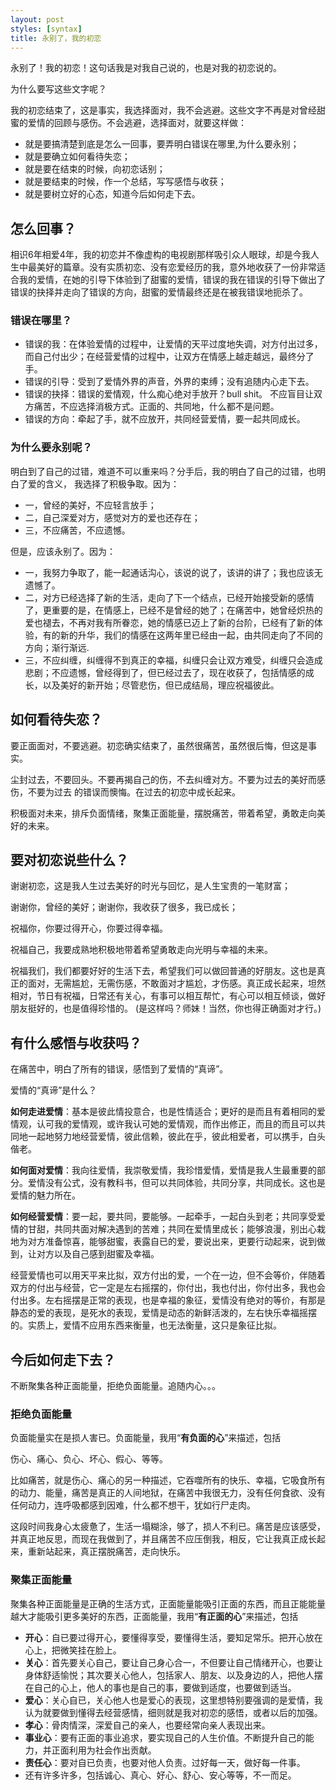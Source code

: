 ```yaml
---
layout: post
styles: [syntax]
title: 永别了，我的初恋
---
```



永别了！我的初恋！这句话我是对我自己说的，也是对我的初恋说的。

为什么要写这些文字呢？

我的初恋结束了，这是事实，我选择面对，我不会逃避。这些文字不再是对曾经甜蜜的爱情的回顾与感伤。不会逃避，选择面对，就要这样做：

- 就是要搞清楚到底是怎么一回事，要弄明白错误在哪里,为什么要永别；
- 就是要确立如何看待失恋；
- 就是要在结束的时候，向初恋话别；
- 就是要结束的时候，作一个总结，写写感悟与收获；
- 就是要树立好的心态，知道今后如何走下去。


## 怎么回事？ 

相识6年相爱4年，我的初恋并不像虚构的电视剧那样吸引众人眼球，却是今我人生中最美好的篇章。没有实质初恋、没有恋爱经历的我，意外地收获了一份非常适合我的爱情，在她的引导下体验到了甜蜜的爱情，错误的我在错误的引导下做出了错误的抉择并走向了错误的方向，甜蜜的爱情最终还是在被我错误地扼杀了。

### 错误在哪里？

- 错误的我：在体验爱情的过程中，让爱情的天平过度地失调，对方付出过多，而自己付出少；在经营爱情的过程中，让双方在情感上越走越远，最终分了手。
- 错误的引导：受到了爱情外界的声音，外界的束缚；没有追随内心走下去。
- 错误的抉择：错误的爱情观，什么痴心绝对手放开？bull shit。 不应盲目让双方痛苦，不应选择消极方式。正面的、共同地，什么都不是问题。
- 错误的方向：牵起了手，就不应放开，共同经营爱情，要一起共同成长。

### 为什么要永别呢？

明白到了自己的过错，难道不可以重来吗？分手后，我的明白了自己的过错，也明白了爱的含义， 我选择了积极争取。因为：

- 一，曾经的美好，不应轻言放手；
- 二，自己深爱对方，感觉对方的爱也还存在；
- 三，不应痛苦，不应遗憾。

但是，应该永别了。因为：

- 一，我努力争取了，能一起通话沟心，该说的说了，该讲的讲了；我也应该无遗憾了。
- 二，对方已经选择了新的生活，走向了下一个结点，已经开始接受新的感情了，更重要的是，在情感上，已经不是曾经的她了；在痛苦中，她曾经炽热的爱也褪去，不再对我有所眷恋，她的情感已迈上了新的台阶，已经有了新的体验，有的新的升华，我们的情感在这两年里已经由一起，由共同走向了不同的方向；渐行渐远.
- 三，不应纠缠，纠缠得不到真正的幸福，纠缠只会让双方难受，纠缠只会造成悲剧；不应遗憾，曾经得到了，但已经过去了，现在收获了，包括情感的成长，以及美好的新开始；尽管悲伤，但已成结局，理应祝福彼此。 


## 如何看待失恋？

要正面面对，不要逃避。初恋确实结束了，虽然很痛苦，虽然很后悔，但这是事实。

尘封过去，不要回头。不要再揭自己的伤，不去纠缠对方。不要为过去的美好而感伤，不要为过去
的错误而懊悔。在过去的初恋中成长起来。

积极面对未来，排斥负面情绪，聚集正面能量，摆脱痛苦，带着希望，勇敢走向美好的未来。

## 要对初恋说些什么？

谢谢初恋，这是我人生过去美好的时光与回忆，是人生宝贵的一笔财富；

谢谢你，曾经的美好；谢谢你，我收获了很多，我已成长；

祝福你，你要过得开心，你要过得幸福。

祝福自己，我要成熟地积极地带着希望勇敢走向光明与幸福的未来。

祝福我们，我们都要好好的生活下去，希望我们可以做回普通的好朋友。这也是真正的面对，无需尴尬，无需伤感，不敢面对才尴尬，才伤感。真正成长起来，坦然相对，节日有祝福，日常还有关心，有事可以相互帮忙，有心可以相互倾谈，做好朋友挺好的，也是值得珍惜的。
(是这样吗？师妹！当然，你也得正确面对才行。)


## 有什么感悟与收获吗？

在痛苦中，明白了所有的错误，感悟到了爱情的“真谛”。

爱情的“真谛”是什么？

**如何走进爱情**：基本是彼此情投意合，也是性情适合；更好的是而且有着相同的爱情观，认可我的爱情观，或许我认可她的爱情观，而作出修正，而且的而且可以共同地一起地努力地经营爱情，彼此信赖，彼此在乎，彼此相爱者，可以携手，白头偕老。

**如何面对爱情**：我向往爱情，我崇敬爱情，我珍惜爱情，爱情是我人生最重要的部分。爱情没有公式，没有教科书，但可以共同体验，共同分享，共同成长。这也是爱情的魅力所在。

**如何经营爱情**：要一起，要共同，要能够。一起牵手，一起白头到老；共同享受爱情的甘甜，共同共面对解决遇到的苦难；共同在爱情里成长；能够浪漫，别出心栽地为对方准备惊喜，能够甜蜜，表露自已的爱，要说出来，更要行动起来，说到做到，让对方以及自己感到甜蜜及幸福。

经营爱情也可以用天平来比拟，双方付出的爱，一个在一边，但不会等价，伴随着双方的付出与经营，它一定是左右摇摆的，你付出，我也付出，你付出多，我也会付出多。左右摇摆是正常的表现，也是幸福的象征，爱情没有绝对的等价，有那是静态的爱的表现，是死水的表现，爱情是动态的新鲜活泼的，左右快乐幸福摇摆的。实质上，爱情不应用东西来衡量，也无法衡量，这只是象征比拟。


## 今后如何走下去？

不断聚集各种正面能量，拒绝负面能量。追随内心。。。

### 拒绝负面能量

负面能量实在是损人害已。负面能量，我用“**有负面的心**”来描述，包括

伤心、痛心、负心、坏心、假心、等等。

比如痛苦，就是伤心、痛心的另一种描述，它吞噬所有的快乐、幸福，它吸食所有的动力、能量，痛苦是真正的人间地狱，在痛苦中我很无力，没有任何食欲、没有任何动力，连呼吸都感到因难，什么都不想干，犹如行尸走肉。

这段时间我身心太疲惫了，生活一塌糊涂，够了，损人不利已。痛苦是应该感受，并真正地反思，而现在我做到了，并且痛苦不应压倒我，相反，它让我真正成长起来，重新站起来，真正摆脱痛苦，走向快乐。

### 聚集正面能量

聚集各种正面能量是正确的生活方式，正面能量能吸引正面的东西，而且正能能量越大才能吸引更多美好的东西，正面能量，我用“**有正面的心**”来描述，包括

- **开心**：自已要过得开心，要懂得享受，要懂得生活，要知足常乐。把开心放在心上，把微笑挂在脸上。
- **关心**：首先要关心自己，要让自己身心合一，不但要让自己情绪开心，也要让身体舒适愉悦；其次要关心他人，包括家人、朋友、以及身边的人，把他人摆在自己的心上，他人的事也是自己的事，要做到适度，也要做到适当。
- **爱心**：关心自已，关心他人也是爱心的表现，这里想特别要强调的是爱情，我认为就要做到懂得去经营感情，细则就是我对初恋的感悟，或者以后的加强。
- **孝心**：骨肉情深，深爱自己的亲人，也要经常向亲人表现出来。
- **事业心**：要有正面的事业追求，要实现自己的人生价值。不断提升自己的能力，并正面利用为社会作出贡献。
- **责任心**：要对自已负责，也要对他人负责。过好每一天，做好每一件事。
- 还有许多许多，包括诚心、真心、好心、舒心、安心等等，不一而足。




